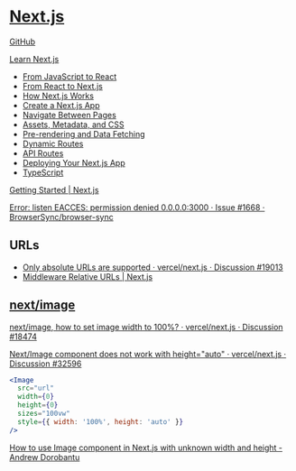 # [Next.js](https://nextjs.org/)
[GitHub](https://github.com/vercel/next.js/)

[Learn Next.js](https://nextjs.org/learn/foundations/about-nextjs)
- [From JavaScript to React](https://nextjs.org/learn/foundations/from-javascript-to-react)
- [From React to Next.js](https://nextjs.org/learn/foundations/from-react-to-nextjs)
- [How Next.js Works](https://nextjs.org/learn/foundations/how-nextjs-works)
- [Create a Next.js App](https://nextjs.org/learn/basics/create-nextjs-app)
- [Navigate Between Pages](https://nextjs.org/learn/basics/navigate-between-pages)
- [Assets, Metadata, and CSS](https://nextjs.org/learn/basics/assets-metadata-css)
- [Pre-rendering and Data Fetching](https://nextjs.org/learn/basics/data-fetching)
- [Dynamic Routes](https://nextjs.org/learn/basics/dynamic-routes)
- [API Routes](https://nextjs.org/learn/basics/api-routes)
- [Deploying Your Next.js App](https://nextjs.org/learn/basics/deploying-nextjs-app)
- [TypeScript](https://nextjs.org/learn/excel/typescript)

[Getting Started | Next.js](https://nextjs.org/docs)

[Error: listen EACCES: permission denied 0.0.0.0:3000 · Issue #1668 · BrowserSync/browser-sync](https://github.com/BrowserSync/browser-sync/issues/1668)

## URLs
- [Only absolute URLs are supported · vercel/next.js · Discussion #19013](https://github.com/vercel/next.js/discussions/19013)
- [Middleware Relative URLs | Next.js](https://nextjs.org/docs/messages/middleware-relative-urls)

## [next/image](https://nextjs.org/docs/api-reference/next/image)
[next/image, how to set image width to 100%? · vercel/next.js · Discussion #18474](https://github.com/vercel/next.js/discussions/18474)

[Next/Image component does not work with height="auto" · vercel/next.js · Discussion #32596](https://github.com/vercel/next.js/discussions/32596)
```jsx
<Image
  src="url"
  width={0}
  height={0}
  sizes="100vw"
  style={{ width: '100%', height: 'auto' }}
/>
```

[How to use Image component in Next.js with unknown width and height - Andrew Dorobantu](https://notion-andrew.vercel.app/blog/next-image-component)